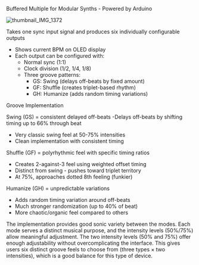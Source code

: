 Buffered Multiple for Modular Synths - Powered by Arduino


![thumbnail_IMG_1372](https://github.com/user-attachments/assets/db6cac9d-b04d-4177-9726-467bc478f5b3)



Takes one sync input signal and produces six individually configurable outputs
 - Shows current BPM on OLED display
 - Each output can be configured with:
      - Normal sync (1:1)
      - Clock division (1/2, 1/4, 1/8)
      - Three groove patterns:
          - GS: Swing (delays off-beats by fixed amount)
          - GF: Shuffle (creates triplet-based rhythm)
          - GH: Humanize (adds random timing variations)



Groove Implementation 

Swing (GS) = consistent delayed off-beats
 -Delays off-beats by shifting timing up to 66% through beat
- Very classic swing feel at 50-75% intensities
- Clean implementation with consistent timing



Shuffle (GF) = polyrhythmic feel with specific timing ratios
- Creates 2-against-3 feel using weighted offset timing
- Distinct from swing - pushes toward triplet territory
- At 75%, approaches dotted 8th feeling (funkier)



Humanize (GH) = unpredictable variations
- Adds random timing variation around off-beats
- Much stronger randomization (up to 40% of beat)
- More chaotic/organic feel compared to others



The implementation provides good sonic variety between the modes. Each mode serves a distinct musical purpose, and the intensity levels (50%/75%) allow meaningful adjustment.
The two intensity levels (50% and 75%) offer enough adjustability without overcomplicating the interface. This gives users six distinct groove feels to choose from (three types × two intensities), which is a good balance for this type of device.

